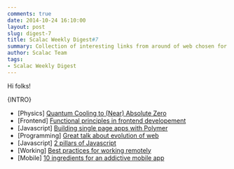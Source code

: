 ```yaml
---
comments: true
date: 2014-10-24 16:10:00
layout: post
slug: digest-7
title: Scalac Weekly Digest#7
summary: Collection of interesting links from around of web chosen for you by Scalac team
author: Scalac Team
tags:
- Scalac Weekly Digest
---
```


Hi folks! 

{INTRO}

* \[Physics\] [Quantum Cooling to (Near) Absolute Zero](https://www.youtube.com/watch?v=7jT5rbE69ho)
* \[Frontend\] [Functional principles in frontend developement](http://www.infoq.com/presentations/om-clojurescript-facebook-react)
* \[Javascript\] [Building single page apps with Polymer](https://www.polymer-project.org/articles/spa.html)
* \[Programming\] [Great talk about evolution of web](https://www.youtube.com/watch?v=FZYrlKbkLe8)
* \[Javascript\] [2 pillars of Javascript](https://medium.com/javascript-scene/the-two-pillars-of-javascript-ee6f3281e7f3)
* \[Working\] [Best practices for working remotely](http://www.drdobbs.com/tools/7-best-practices-for-being-a-successful/240169183)
* \[Mobile\] [10 ingredients for an addictive mobile app](http://thenextweb.com/dd/2014/10/28/10-ingredients-concoct-subconsciously-addictive-mobile-app/1/)




